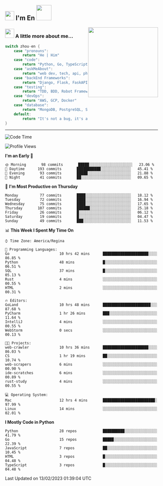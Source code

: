 <h2><img src="https://emojis.slackmojis.com/emojis/images/1531849430/4246/blob-sunglasses.gif?1531849430" width="30"/> I'm En <img src="https://media.giphy.com/media/12oufCB0MyZ1Go/giphy.gif" width="50"></h2>
<img align='right' src="https://media.giphy.com/media/M9gbBd9nbDrOTu1Mqx/giphy.gif" width="230">


### <img src="https://media.giphy.com/media/WUlplcMpOCEmTGBtBW/giphy.gif" width="30"> A little more about me...  
<!--
```javascript
const zhou-en = {
    pronouns: "He" | "Him",
    code: ["Python", "Go", "TypeScript", "Rust"],
    askMeAbout: ["web dev", "tech", "app dev", "photography"],
    technologies: {
        backEnd: {
            python: ["Django", "Flask", "FaskAPI"],
            go: []
        },
        scraping: ["selenium", "scrapy", "spider"],
        testing: ["Robot Framework"],
        devOps: ["AWS", "Docker🐳", "GCP", "Nginx"],
        databases: ["mongo", "postgresql", "sqlite"],
        misc: ["Firebase", "Heroku"]
    },
    architecture: ["Event Driven Architecture", "Microservices"],
    currentFocus: ["Temporal", "Rust"],
    funFact: "It's not a bug, it's a feature!"
};
```
  -->

```go
switch zhou-en {
    case "pronouns":
        return "He | Him"
    case "code":
        return "Python, Go, TypeScript, Rust"
    case "askMeAbout":
        return "web dev, tech, api, photography, basketball"
    case "backEnd Frameworks":
        return "Django, Flask, FaskAPI, Temporal"
    case "testing":
        return "TDD, BDD, Robot Framework, pytest"
    case "devOps":
        return "AWS, GCP, Docker"
    case "database":
        return "MongoDB, PostgreSQL, Sqlit"
    default:
        return "It's not a bug, it's a feature!"
}
```




---
<!--START_SECTION:waka-->
![Code Time](http://img.shields.io/badge/Code%20Time-462%20hrs%2023%20mins-blue)

![Profile Views](http://img.shields.io/badge/Profile%20Views-94-blue)

**I'm an Early 🐤** 

```text
🌞 Morning       98 commits       █████░░░░░░░░░░░░░░░░░░░░   23.06 % 
🌆 Daytime      193 commits       ███████████░░░░░░░░░░░░░░   45.41 % 
🌃 Evening       93 commits       █████░░░░░░░░░░░░░░░░░░░░   21.88 % 
🌙 Night         41 commits       ██░░░░░░░░░░░░░░░░░░░░░░░   09.65 % 

```
📅 **I'm Most Productive on Thursday** 

```text
Monday          77 commits       ████░░░░░░░░░░░░░░░░░░░░░   18.12 % 
Tuesday         72 commits       ████░░░░░░░░░░░░░░░░░░░░░   16.94 % 
Wednesday       75 commits       ████░░░░░░░░░░░░░░░░░░░░░   17.65 % 
Thursday       107 commits       ██████░░░░░░░░░░░░░░░░░░░   25.18 % 
Friday          26 commits       █░░░░░░░░░░░░░░░░░░░░░░░░   06.12 % 
Saturday        19 commits       █░░░░░░░░░░░░░░░░░░░░░░░░   04.47 % 
Sunday          49 commits       ███░░░░░░░░░░░░░░░░░░░░░░   11.53 % 

```


📊 **This Week I Spent My Time On** 

```text
⌚︎ Time Zone: America/Regina

💬 Programming Languages: 
Go                       10 hrs 42 mins      █████████████████████░░░░   86.85 % 
Python                   48 mins             █░░░░░░░░░░░░░░░░░░░░░░░░   06.51 % 
SQL                      37 mins             █░░░░░░░░░░░░░░░░░░░░░░░░   05.13 % 
Rust                     4 mins              ░░░░░░░░░░░░░░░░░░░░░░░░░   00.55 % 
HTML                     2 mins              ░░░░░░░░░░░░░░░░░░░░░░░░░   00.31 % 

🔥 Editors: 
GoLand                   10 hrs 48 mins      ██████████████████████░░░   87.68 % 
PyCharm                  1 hr 26 mins        ███░░░░░░░░░░░░░░░░░░░░░░   11.64 % 
IntelliJ                 4 mins              ░░░░░░░░░░░░░░░░░░░░░░░░░   00.55 % 
WebStorm                 0 secs              ░░░░░░░░░░░░░░░░░░░░░░░░░   00.13 % 

🐱‍💻 Projects: 
web-crawler              10 hrs 36 mins      █████████████████████░░░░   86.03 % 
CS                       1 hr 19 mins        ██░░░░░░░░░░░░░░░░░░░░░░░   10.74 % 
web-scrapers             6 mins              ░░░░░░░░░░░░░░░░░░░░░░░░░   00.90 % 
ide-scratches            6 mins              ░░░░░░░░░░░░░░░░░░░░░░░░░   00.89 % 
rust-study               4 mins              ░░░░░░░░░░░░░░░░░░░░░░░░░   00.55 % 

💻 Operating System: 
Mac                      12 hrs 4 mins       ████████████████████████░   97.99 % 
Linux                    14 mins             ░░░░░░░░░░░░░░░░░░░░░░░░░   02.01 % 

```

**I Mostly Code in Python** 

```text
Python                   28 repos            ██████████░░░░░░░░░░░░░░░   41.79 % 
Go                       15 repos            █████░░░░░░░░░░░░░░░░░░░░   22.39 % 
JavaScript               7 repos             ██░░░░░░░░░░░░░░░░░░░░░░░   10.45 % 
HTML                     3 repos             █░░░░░░░░░░░░░░░░░░░░░░░░   04.48 % 
TypeScript               3 repos             █░░░░░░░░░░░░░░░░░░░░░░░░   04.48 % 

```



 Last Updated on 13/02/2023 01:39:04 UTC
<!--END_SECTION:waka-->
